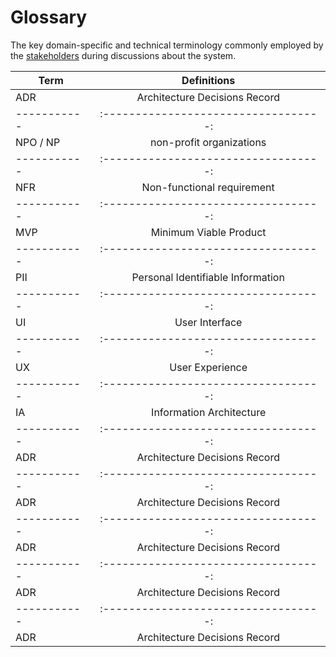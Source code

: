 # Glossary
The key domain-specific and technical terminology commonly employed by the [stakeholders](01_Introduction_And_Goals.md#stakeholders) during discussions about the system.

| Term      |          Definitions               | 
|-----------|:----------------------------------:|
| ADR       | Architecture Decisions Record      |
|-----------|:----------------------------------:|
| NPO / NP  | non-profit organizations           |
|-----------|:----------------------------------:|
| NFR       | Non-functional requirement         |
|-----------|:----------------------------------:|
| MVP       | Minimum Viable Product             |
|-----------|:----------------------------------:|
| PII       | Personal Identifiable Information  |
|-----------|:----------------------------------:|
| UI        | User Interface                     |
|-----------|:----------------------------------:|
| UX        | User Experience                    |
|-----------|:----------------------------------:|
| IA        |  Information Architecture          |
|-----------|:----------------------------------:|
| ADR       | Architecture Decisions Record      |
|-----------|:----------------------------------:|
| ADR       | Architecture Decisions Record      |
|-----------|:----------------------------------:|
| ADR       | Architecture Decisions Record      |
|-----------|:----------------------------------:|
| ADR       | Architecture Decisions Record      |
|-----------|:----------------------------------:|
| ADR       | Architecture Decisions Record      |
